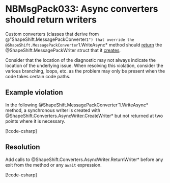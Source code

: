 # NBMsgPack033: Async converters should return writers

Custom converters (classes that derive from @"ShapeShift.MessagePackConverter`1") that override the @ShapeShift.MessagePackConverter`1.WriteAsync* method should [return](xref:ShapeShift.Converters.AsyncWriter.ReturnWriter*) the @ShapeShift.MessagePackWriter struct that it [creates](xref:ShapeShift.Converters.AsyncWriter.CreateWriter*).

Consider that the location of the diagnostic may not always indicate the location of the underlying issue.
When resolving this violation, consider the various branching, loops, etc. as the problem may only be present when the code takes certain code paths.

## Example violation

In the following @ShapeShift.MessagePackConverter`1.WriteAsync* method, a synchronous writer is created with @ShapeShift.Converters.AsyncWriter.CreateWriter* but not returned at two points where it is necessary.

[!code-csharp[](../../samples/AnalyzerDocs/NBMsgPack033.cs#Defective)]

## Resolution

Add calls to @ShapeShift.Converters.AsyncWriter.ReturnWriter\* before any exit from the method or any `await` expression.

[!code-csharp[](../../samples/AnalyzerDocs/NBMsgPack033.cs#Fix)]
